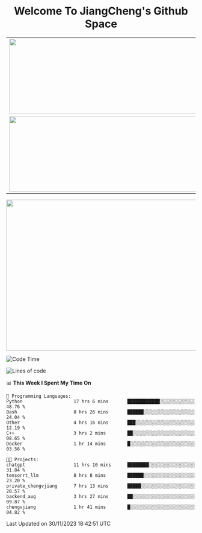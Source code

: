 <h1 align="center">Welcome To JiangCheng's Github Space</h1>

<table align="center" frame="void" rules="none" >
  <tr>
    <td>
      <div align="center"> <img height="200px" width="500px"  src="https://github-readme-stats.vercel.app/api?username=thisjiang&hide_title=true&hide_border=true&layout=compact&show_icons=trueline_height=21&text_color=000&icon_color=000&bg_color=0,ea6161,ffc64d,fffc4d,52fa5a&theme=graywhite" /> </div>
    </td>
    <td>
      <div align="center"> <img height="200px" width="500px" src="https://github-readme-stats.vercel.app/api/top-langs/?username=thisjiang&hide_title=true&hide_border=true&layout=compact&langs_count=6&text_color=000&icon_color=fff&bg_color=0,52fa5a,4dfcff,c64dff&theme=graywhite" /> </div>
    </td>
  </tr>
  <tr>
    <td>
      <div align="center"> <img height="200px" width="500px" src="https://github-readme-streak-stats.herokuapp.com/?user=thisjiang&hide_title=true&hide_border=true&layout=compact&langs_count=6" /> </div>
    </td>
    <td>
      <div align="center"> 
      <a href="https://github.com/" target="_blank"><img style="margin: 10px" src="https://profilinator.rishav.dev/skills-assets/git-scm-icon.svg" alt="Git" height="50" /></a>  
      <a href="https://www.linux.org/" target="_blank"><img style="margin: 10px" src="https://profilinator.rishav.dev/skills-assets/linux-original.svg" alt="Linux" height="50" /></a>  
      <a href="https://www.gnu.org/software/bash/" target="_blank"><img style="margin: 10px" src="https://profilinator.rishav.dev/skills-assets/gnu_bash-icon.svg" alt="Bash" height="50" /></a>  
      </div>
    </td>
  </tr>
</table>

<div align="center"> <img height="400px" width="1000px" src="https://github-readme-activity-graph.cyclic.app/graph?username=thisjiang&theme=react&hide_title=true&hide_border=true&layout=compact&langs_count=6" /> </div></td>

<!--START_SECTION:waka-->
![Code Time](http://img.shields.io/badge/Code%20Time-558%20hrs%2036%20mins-blue)

![Lines of code](https://img.shields.io/badge/From%20Hello%20World%20I%27ve%20Written-753.0%20thousand%20lines%20of%20code-blue)

📊 **This Week I Spent My Time On** 

```text
💬 Programming Languages: 
Python                   17 hrs 6 mins       ████████████░░░░░░░░░░░░░   48.76 % 
Bash                     8 hrs 26 mins       ██████░░░░░░░░░░░░░░░░░░░   24.04 % 
Other                    4 hrs 16 mins       ███░░░░░░░░░░░░░░░░░░░░░░   12.19 % 
C++                      3 hrs 2 mins        ██░░░░░░░░░░░░░░░░░░░░░░░   08.65 % 
Docker                   1 hr 14 mins        █░░░░░░░░░░░░░░░░░░░░░░░░   03.56 % 

🐱‍💻 Projects: 
chatgpt                  11 hrs 10 mins      ████████░░░░░░░░░░░░░░░░░   31.84 % 
tensorrt_llm             8 hrs 8 mins        ██████░░░░░░░░░░░░░░░░░░░   23.20 % 
private_chengvjiang      7 hrs 13 mins       █████░░░░░░░░░░░░░░░░░░░░   20.57 % 
backend_aug              3 hrs 27 mins       ██░░░░░░░░░░░░░░░░░░░░░░░   09.87 % 
chengvjiang              1 hr 41 mins        █░░░░░░░░░░░░░░░░░░░░░░░░   04.82 % 
```


 Last Updated on 30/11/2023 18:42:51 UTC
<!--END_SECTION:waka-->
